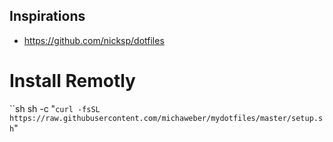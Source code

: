## Inspirations

- https://github.com/nicksp/dotfiles

# Install Remotly


``sh
sh -c "`curl -fsSL https://raw.githubusercontent.com/michaweber/mydotfiles/master/setup.sh`"
```
